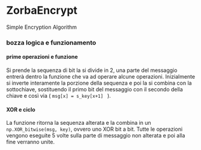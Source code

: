 # ZorbaEncrypt
Simple Encryption Algorithm


### bozza logica e funzionamento

#### prime operazioni e funzione

Si prende la sequenza di bit la si divide in 2, una parte del messaggio entrerà dentro la funzione che va ad operare alcune operazioni. Inizialmente si inverte interamente la porzione della sequenza e poi la si combina con la sottochiave, sostituendo il primo bit del messaggio con il secondo della chiave e così via ( ```msg[x] = s_key[x+1] ``` ).

#### XOR e ciclo

La funzione ritorna la sequenza alterata e la combina in un ```np.XOR_bitwise(msg, key)```, ovvero uno XOR bit a bit. Tutte le operazioni vengono eseguite 5 volte sulla parte di messaggio non alterata e poi alla fine verranno unite.
